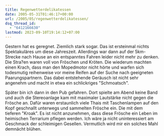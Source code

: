 ```yaml
---
title: Regenwetterdelikatessen
date: 2005-05-31T01:46:17+00:00
url: /2005/05/regenwetterdelikatessen/
dsq_thread_id:
  - "6412166630"
lastmod: 2023-09-10T19:14:12+07:00
---
```

Gestern hat es geregnet. Ziemlich stark sogar. Das ist ersteinmal nichts Spektakuläres um diese Jahreszeit. Allerdings war dann auf der 5km-Strecke nach Hause an ein entspanntes Fahren leider nicht mehr zu denken. Die Stra?en waren voll von Fröschen und Kröten. Die wiederum machten einen Krach, dass man den Mopedmotor nicht hörte und warfen sich todesmutig reihenweise vor meine Reifen auf der Suche nach geeigneten Paarungspartnern. Das dabei entstehende Geräusch ist nicht sehr angenehm und macht in etwa ein schlickriges "Schmoatsch".

Später bin ich dann in den Pub gefahren. Dort spielte am Abend keine Band und auch die Stereoanlage kam mit maximaler Lautstärke nicht gegen die Frösche an. Dafür waren erstaunlich viele Thais mit Taschenlampen auf den Kopf geschnallt unterwegs und sammelten Frösche ein. Die mit dem tieferen "Kroak". Es ist nicht anzunehmen, dass diese Frösche ein Leben im heimischen Terrarium pflegen werden. Ich wäre ja nicht uninteressiert am Geschmack der schleimigen Gesellen. Vermutlich wird mir ein solches Mahl demnächt blühen.
